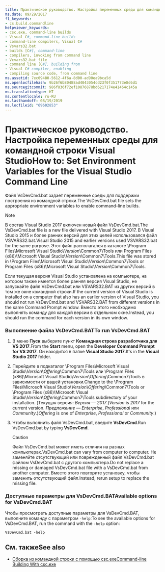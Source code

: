 ```yaml
---
title: Практическое руководство. Настройка переменных среды для командной строки Visual Studio
ms.date: 09/29/2017
f1_keywords:
- cs.build.commandline
helpviewer_keywords:
- csc.exe, command-line builds
- Visual C#, command-line builds
- command-line compilers, Visual C#
- Vsvars32.bat
- builds [C#], command-line
- compilers, invoking from command line
- Vcvars32.bat file
- command line [C#], building from
- Visual C# compiler, enabling
- compiling source code, from command line
ms.assetid: 7ec09480-5612-4f6a-8d00-ad90ea9bca5d
ms.openlocfilehash: 9b26f6b80488ad4043054cd23f0f351773e8d6d1
ms.sourcegitcommit: 986f836f72ef10876878bd6217174e41464c145a
ms.translationtype: HT
ms.contentlocale: ru-RU
ms.lasthandoff: 08/19/2019
ms.locfileid: "69602853"
---
```

# <a name="how-to-set-environment-variables-for-the-visual-studio-command-line"></a><span data-ttu-id="cdc6f-102">Практическое руководство. Настройка переменных среды для командной строки Visual Studio</span><span class="sxs-lookup"><span data-stu-id="cdc6f-102">How to: Set Environment Variables for the Visual Studio Command Line</span></span>

<span data-ttu-id="cdc6f-103">Файл VsDevCmd.bat задает переменные среды для поддержки построения из командной строки.</span><span class="sxs-lookup"><span data-stu-id="cdc6f-103">The VsDevCmd.bat file sets the appropriate environment variables to enable command-line builds.</span></span>

> [!NOTE]
> <span data-ttu-id="cdc6f-104">В состав Visual Studio 2017 включен новый файл VsDevCmd.bat.</span><span class="sxs-lookup"><span data-stu-id="cdc6f-104">The VsDevCmd.bat file is a new file delivered with Visual Studio 2017.</span></span> <span data-ttu-id="cdc6f-105">В Visual Studio 2015 и более ранних версий для этих целей использовался файл VSVARS32.bat.</span><span class="sxs-lookup"><span data-stu-id="cdc6f-105">Visual Studio 2015 and earlier versions used VSVARS32.bat for the same purpose.</span></span> <span data-ttu-id="cdc6f-106">Этот файл располагался в каталоге \Program Files\Microsoft Visual Studio\\*Version*\Common7\Tools или Program Files (x86)\Microsoft Visual Studio\\*Version*\Common7\Tools.</span><span class="sxs-lookup"><span data-stu-id="cdc6f-106">This file was stored in \Program Files\Microsoft Visual Studio\\*Version*\Common7\Tools or Program Files (x86)\Microsoft Visual Studio\\*Version*\Common7\Tools.</span></span>

<span data-ttu-id="cdc6f-107">Если текущая версия Visual Studio установлена на компьютере, на котором также имеется более ранняя версия Visual Studio, не запускайте файл VsDevCmd.bat или VSVARS32.BAT из других версий в том же окне командной строки.</span><span class="sxs-lookup"><span data-stu-id="cdc6f-107">If the current version of Visual Studio is installed on a computer that also has an earlier version of Visual Studio, you should not run VsDevCmd.bat and VSVARS32.BAT from different versions in the same Command Prompt window.</span></span> <span data-ttu-id="cdc6f-108">Вместо этого необходимо выполнять команду для каждой версии в отдельном окне.</span><span class="sxs-lookup"><span data-stu-id="cdc6f-108">Instead, you should run the command for each version in its own window.</span></span>

### <a name="to-run-vsdevcmdbat"></a><span data-ttu-id="cdc6f-109">Выполнение файла VsDevCmd.BAT</span><span class="sxs-lookup"><span data-stu-id="cdc6f-109">To run VsDevCmd.BAT</span></span>

1. <span data-ttu-id="cdc6f-110">В меню **Пуск** выберите пункт **Командная строка разработчика для VS 2017**.</span><span class="sxs-lookup"><span data-stu-id="cdc6f-110">From the **Start** menu, open the **Developer Command Prompt for VS 2017**.</span></span>  <span data-ttu-id="cdc6f-111">Он находится в папке **Visual Studio 2017**.</span><span class="sxs-lookup"><span data-stu-id="cdc6f-111">It's in the **Visual Studio 2017** folder.</span></span>

2. <span data-ttu-id="cdc6f-112">Перейдите в подкаталог \Program Files\Microsoft Visual Studio\\*Version*\\*Offering*\Common7\Tools или \Program Files (x86)\Microsoft Visual Studio\\*Version*\\*Offering*\Common7\Tools в зависимости от вашей установки.</span><span class="sxs-lookup"><span data-stu-id="cdc6f-112">Change to the \Program Files\Microsoft Visual Studio\\*Version*\\*Offering*\Common7\Tools or \Program Files (x86)\Microsoft Visual Studio\\*Version*\\*Offering*\Common7\Tools subdirectory of your installation.</span></span>  <span data-ttu-id="cdc6f-113">(Текущая версия: *Версия* — *2017*.</span><span class="sxs-lookup"><span data-stu-id="cdc6f-113">(*Version* is *2017* for the current version.</span></span> <span data-ttu-id="cdc6f-114">*Предложение* — *Enterprise*, *Professional* или *Community*.)</span><span class="sxs-lookup"><span data-stu-id="cdc6f-114">*Offering* is one of *Enterprise*, *Professional* or *Community*.)</span></span>

3. <span data-ttu-id="cdc6f-115">Чтобы выполнить файл VsDevCmd.bat, введите **VsDevCmd**.</span><span class="sxs-lookup"><span data-stu-id="cdc6f-115">Run VsDevCmd.bat by typing **VsDevCmd**.</span></span>

    > [!CAUTION]
    > <span data-ttu-id="cdc6f-116">Файл VsDevCmd.bat может иметь отличия на разных компьютерах.</span><span class="sxs-lookup"><span data-stu-id="cdc6f-116">VsDevCmd.bat can vary from computer to computer.</span></span> <span data-ttu-id="cdc6f-117">Не заменяйте отсутствующий или поврежденный файл VsDevCmd.bat файлом VsDevCmd.bat с другого компьютера.</span><span class="sxs-lookup"><span data-stu-id="cdc6f-117">Do not replace a missing or damaged VsDevCmd.bat file with a VsDevCmd.bat from another computer.</span></span> <span data-ttu-id="cdc6f-118">Вместо этого повторите установку, чтобы заменить отсутствующий файл.</span><span class="sxs-lookup"><span data-stu-id="cdc6f-118">Instead, rerun setup to replace the missing file.</span></span>

### <a name="available-options-for-vsdevcmdbat"></a><span data-ttu-id="cdc6f-119">Доступные параметры для VsDevCmd.BAT</span><span class="sxs-lookup"><span data-stu-id="cdc6f-119">Available options for VsDevCmd.BAT</span></span>

<span data-ttu-id="cdc6f-120">Чтобы просмотреть доступные параметры для VsDevCmd.BAT, выполните команду с параметром `-help`:</span><span class="sxs-lookup"><span data-stu-id="cdc6f-120">To see the available options for VsDevCmd.BAT, run the command with the `-help` option:</span></span>

```console
VsDevCmd.bat -help
```

## <a name="see-also"></a><span data-ttu-id="cdc6f-121">См. также</span><span class="sxs-lookup"><span data-stu-id="cdc6f-121">See also</span></span>

- [<span data-ttu-id="cdc6f-122">Сборка из командной строки с помощью csc.exe</span><span class="sxs-lookup"><span data-stu-id="cdc6f-122">Command-line Building With csc.exe</span></span>](./command-line-building-with-csc-exe.md)
